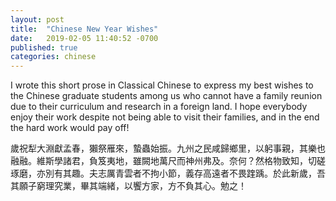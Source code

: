 ```yaml
---
layout: post
title:  "Chinese New Year Wishes"
date:   2019-02-05 11:40:52 -0700
published: true
categories: chinese
---
```


I wrote this short prose in Classical Chinese to express my best wishes to the Chinese graduate students among us who cannot have a family reunion due to their curriculum and research in a foreign land. I hope everybody enjoy their work despite not being able to visit their families, and in the end the hard work would pay off!

歲祝犁大淵獻孟春，獺祭雁來，蟄蟲始振。九州之民咸歸鄉里，以躬事親，其樂也融融。維斯學諸君，負笈夷地，雖闕地萬尺而神州弗及。奈何？然格物致知，切磋琢磨，亦別有其趣。夫志厲青雲者不拘小節，義存高遠者不畏䠑踽。於此新歲，吾其願子窮理究業，畢其端緒，以饗方家，方不負其心。勉之！


